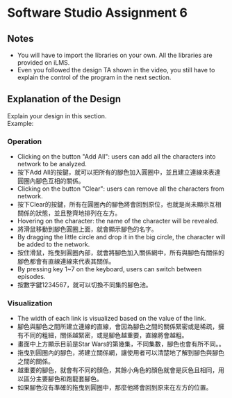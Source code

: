 # Software Studio Assignment 6

## Notes
+ You will have to import the libraries on your own. All the libraries are provided on iLMS.
+ Even you followed the design TA shown in the video, you still have to explain the control of the program in the next section.

## Explanation of the Design
Explain your design in this section.  
Example:
### Operation
+ Clicking on the button "Add All": users can add all the characters into network to be analyzed.
+ 按下Add All的按鍵，就可以把所有的腳色加入圓圈中，並且建立連線來表達圓圈內腳色互相的關係。
+ Clicking on the button "Clear": users can remove all the characters from network.
+ 按下Clear的按鍵，所有在圓圈內的腳色將會回到原位，也就是尚未顯示互相關係的狀態，並且整齊地排列在左方。
+ Hovering on the character: the name of the character will be revealed.
+ 將滑鼠移動到腳色圓圈上面，就會顯示腳色的名字。
+ By dragging the little circle and drop it in the big circle, the character will be added to the network.
+ 按住滑鼠，拖曳到圓圈內部，就會將腳色加入關係網中，所有與腳色有關係的腳色都會有直線連線來代表其關係。
+ By pressing key 1~7 on the keyboard, users can switch between episodes.
+ 按數字鍵1234567，就可以切換不同集的腳色池。

### Visualization
+ The width of each link is visualized based on the value of the link.
+ 腳色與腳色之間所建立連線的直線，會因為腳色之間的關係緊密或是稀疏，擁有不同的粗細，關係越緊密，或是腳色越重要，直線將會越粗。
+ 畫面中上方顯示目前是Star Wars的第幾集，不同集數，腳色也會有所不同。。
+ 拖曳到圓圈內的腳色，將建立關係網，讓使用者可以清楚地了解到腳色與腳色之間的關係。
+ 越重要的腳色，就會有不同的顏色，其餘小角色的顏色就會是灰色且相同，用以區分主要腳色和跑龍套腳色。
+ 如果腳色沒有準確的拖曳到圓圈中，那麼他將會回到原來在左方的位置。
